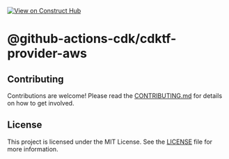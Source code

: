 [![View on Construct Hub](https://constructs.dev/badge?package=%40github-actions-cdk%2Fcdktf-provider-aws)](https://constructs.dev/packages/@github-actions-cdk/cdktf-provider-aws)

# @github-actions-cdk/cdktf-provider-aws

## Contributing

Contributions are welcome! Please read the [CONTRIBUTING.md](../../CONTRIBUTING.md) for details on how to get involved.

## License

This project is licensed under the MIT License. See the [LICENSE](../../LICENCE) file for more information.
